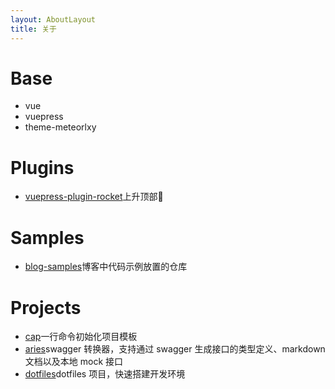 ```yaml
---
layout: AboutLayout
title: 关于
---
```


# Base
- vue
- vuepress
- theme-meteorlxy

# Plugins
- [vuepress-plugin-rocket](https://github.com/lvqq/vuepress-plugin-rocket)上升顶部🚀

# Samples
- [blog-samples](https://github.com/lvqq/blog-samples)博客中代码示例放置的仓库

# Projects
- [cap](https://github.com/lvqq/cap)一行命令初始化项目模板
- [aries](https://github.com/lvqq/aries)swagger 转换器，支持通过 swagger 生成接口的类型定义、markdown 文档以及本地 mock 接口
- [dotfiles](https://github.com/lvqq/dotfiles)dotfiles 项目，快速搭建开发环境

